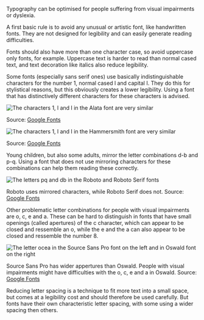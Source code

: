 Typography can be optimised for people suffering from visual impairments or dyslexia.

A first basic rule is to avoid any unusual or artistic font, like handwritten fonts. They are not designed for legibility and can easily generate reading difficulties.

Fonts should also have more than one character case, so avoid uppercase only fonts, for example. Uppercase text is harder to read than normal cased text, and text decoration like italics also reduce legibility.

Some fonts (especially sans serif ones) use basically indistinguishable characters for the number 1, normal cased l and capital I. They do this for stylistical reasons, but this obviously creates a lower legibility. Using a font that has distinctively different characters for these characters is advised.

<p class='center'>
<img src='Accessibility%207a31e0024d4d4023ba9ec30ba05cf2f3/alata-font.png' alt='The characters 1, l and I in the Alata font are very similar' class='max-600' />
</p>

Source: [Google Fonts](https://fonts.google.com/)

<p class='center'>
<img src='Accessibility%207a31e0024d4d4023ba9ec30ba05cf2f3/hammersmith-font.png' alt='The characters 1, l and I in the Hammersmith font are very similar' class='max-600' />
</p>

Source: [Google Fonts](https://fonts.google.com/)

Young children, but also some adults, mirror the letter combinations d-b and p-q. Using a font that does not use mirroring characters for these combinations can help them reading these correctly.

![The letters pq and db in the Roboto and Roboto Serif fonts](Accessibility%207a31e0024d4d4023ba9ec30ba05cf2f3/mirroring-fonts.png)

Roboto uses mirrored characters, while Roboto Serif does not. Source: [Google Fonts](https://fonts.google.com/?preview.text=pq%20db&preview.text_type=custom&category=Sans+Serif&query=Roboto)

Other problematic letter combinations for people with visual impairments are o, c, e and a. These can be hard to distinguish in fonts that have small openings (called apertures) of the c character, which can appear to be closed and ressemble an o, while the e and the a can also appear to be closed and ressemble the number 8.

![The letter ocea in the Source Sans Pro font on the left and in Oswald font on the right](Accessibility%207a31e0024d4d4023ba9ec30ba05cf2f3/source-sans-oswald.png)

Source Sans Pro has wider appertures than Oswald. People with visual impairments might have difficulties with the o, c, e and a in Oswald. Source: [Google Fonts](https://fonts.google.com/)

Reducing letter spacing is a technique to fit more text into a small space, but comes at a legibility cost and should therefore be used carefully. But fonts have their own characteristic letter spacing, with some using a wider spacing then others. 